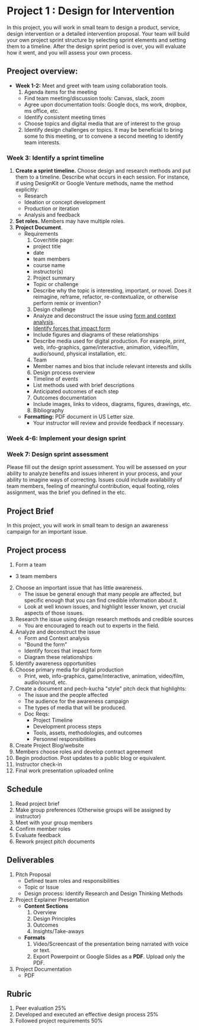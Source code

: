 # Project 1 : Design for Intervention


In this project, you will work in small team to design a product, service, design intervention or a detailed intervention proposal. Your team will build your own project sprint structure by selecting sprint elements and setting them to a timeline. After the design sprint period is over, you will evaluate how it went, and you will assess your own process.

## Preoject overview:

- **Week 1-2:** Meet and greet with team using collaboration tools.
  1. Agenda items for the meeting
    - Find team meeting/discussion tools: Canvas, slack, zoom
    - Agree upon documentation tools: Google docs, ms work, dropbox, ms office, etc.
    - Identify consistent meeting times
    - Choose topics and digital media that are of interest to the group
  2. Identify design challenges or topics. It may be beneficial to bring some to this meeting, or to convene a second meeting to identify team interests.

### Week 3: Identify a sprint timeline

1. **Create a sprint timeline.** Choose design and research methods and put them to a timeline. Describe what occurs in each session. For instance, if using DesignKit or Google Venture methods, name the method explicitly:
   - Research
   - Ideation or concept development
   - Production or iteration
   - Analysis and feedback
2. **Set roles.** Members may have multiple roles.
3. **Project Document**.  
   - Requirements
     1. Cover/title page: 
       - project title
       - date
       - team members
       - course name 
       - instructor(s)
     2. Project summary
       - Topic or challenge
       - Describe why the topic is interesting, important, or novel. Does it reimagine, reframe, refactor, re-contextualize, or otherwise perform remix or invention?
     3. Design challenge
       - Analyze and deconstruct the issue using [form and context analysis](https://www.core77.com/posts/69273/Book-Review-Notes-on-the-Synthesis-of-Form).
       - [Identify forces that impact form](https://vimeo.com/10875362)
       - Include figures and diagrams of these relationships
       - Describe media used for digital production. For example, print, web, info-graphics, game/interactive, animation, video/film, audio/sound, physical installation, etc.
     4. Team
       - Member names and bios that include relevant interests and skills
     6. Design process overview
       - Timeline of events
       - List methods used with brief descriptions
       - Anticipated outcomes of each step
     7. Outcomes documentation
       - Include images, links to videos, diagrams, figures, drawings, etc.
     8. Bibliography
   - **Formatting:** PDF document in US Letter size.
     - Your instructor will review and provide feedback if necessary.

### Week 4-6: Implement your design sprint

### Week 7: Design sprint assessment

Please fill out the design sprint assessment. You will be assessed on your ability to analyze benefits and issues inherent in your process, and your ability to imagine ways of correcting.
Issues could include availability of team members, feeling of meaningful contribution, equal footing, roles assignment, was the brief you defined in the etc. 










## Project Brief

In this project, you will work in small team to design an awareness campaign for an important issue. 

## Project process

1. Form a team
  - 3 team members
2. Choose an important issue that has little awareness.
   - The issue be general enough that many people are affected, but specific enough that you can find credible information about it. 
   - Look at well known issues, and highlight lesser known, yet crucial aspects of those issues.
3. Research the issue using design research methods and credible sources
   - You are encouraged to reach out to experts in the field.
4. Analyze and deconstruct the issue
   - Form and Context analysis
   - "Bound the form"
   - Identify forces that impact form
   - Diagram these relationships
5. Identify awareness opportunities
6. Choose primary media for digital production
   - Print, web, info-graphics, game/interactive, animation, video/film, audio/sound, etc.
7. Create a document and pech-kucha "style" pitch deck that highlights:
   - The issue and the people affected
   - The audience for the awareness campaign
   - The types of media that will be produced. 
   - Doc Reqs:
      - Project Timeline
      - Development process steps
      - Tools, assets, methodologies, and outcomes 
      - Personnel responsibilities
8. Create Project Blog/website
9. Members choose roles and develop contract agreement
10. Begin production. Post updates to a public blog or equivalent.
11. Instructor check-in
12. Final work presentation uploaded online


## Schedule

1. Read project brief
2. Make group preferences \(Otherwise groups will be assigned by instructor\)
3. Meet with your group members
4. Confirm member roles
5. Evaluate feedback
6. Rework project pitch documents 

## Deliverables

1. Pitch Proposal
   - Defined team roles and responsibilities
   - Topic or Issue
   - Design process: Identify Research and Design Thinking Methods 
2. Project Explainer Presentation 
   - **Content Sections**
     1. Overview
     2. Design Principles
     3. Outcomes
     4. Insights/Take-aways
   - **Formats**
     1. Video/Screencast of the presentation being narrated with voice or text.
     2. Export Powerpoint or Google Slides as a **PDF**. Upload only the PDF.
3. Project Documentation
   - PDF

## Rubric

1. Peer evaluation 25%
2. Developed and executed an effective design process 25%
3. Followed project requirements 50%